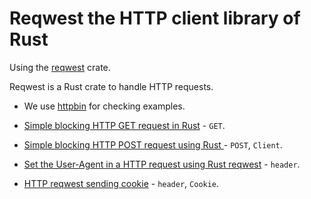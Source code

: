 # Reqwest the HTTP client library of Rust

Using the [reqwest](https://crates.io/crates/reqwest) crate.

Reqwest is a Rust crate to handle HTTP requests.

* We use [httpbin](https://httpbin.org/) for checking examples.


* [Simple blocking HTTP GET request in Rust](./simple-blocking-http-get-request.md) - `GET`.
* [Simple blocking HTTP POST request using Rust ](./simple-blocking-http-post-request.md) - `POST`, `Client`.
* [Set the User-Agent in a HTTP request using Rust reqwest](./reqwest-set-user-agent.md) - `header`.
* [HTTP reqwest sending cookie](./reqwest-send-cookie.md) - `header`, `Cookie`.

